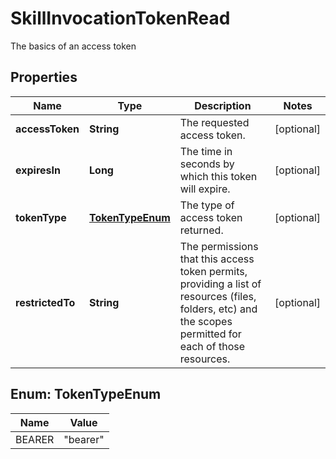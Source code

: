 

# SkillInvocationTokenRead

The basics of an access token

## Properties

| Name | Type | Description | Notes |
|------------ | ------------- | ------------- | -------------|
|**accessToken** | **String** | The requested access token. |  [optional] |
|**expiresIn** | **Long** | The time in seconds by which this token will expire. |  [optional] |
|**tokenType** | [**TokenTypeEnum**](#TokenTypeEnum) | The type of access token returned. |  [optional] |
|**restrictedTo** | **String** | The permissions that this access token permits, providing a list of resources (files, folders, etc) and the scopes permitted for each of those resources. |  [optional] |



## Enum: TokenTypeEnum

| Name | Value |
|---- | -----|
| BEARER | &quot;bearer&quot; |



